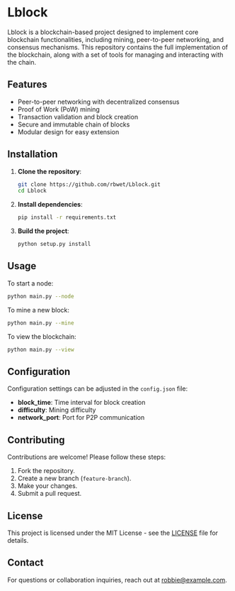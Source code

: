 # Lblock

Lblock is a blockchain-based project designed to implement core blockchain functionalities, including mining, peer-to-peer networking, and consensus mechanisms. This repository contains the full implementation of the blockchain, along with a set of tools for managing and interacting with the chain.

## Features

* Peer-to-peer networking with decentralized consensus
* Proof of Work (PoW) mining
* Transaction validation and block creation
* Secure and immutable chain of blocks
* Modular design for easy extension

## Installation

1. **Clone the repository**:

   ```bash
   git clone https://github.com/rbwet/Lblock.git
   cd Lblock
   ```

2. **Install dependencies**:

   ```bash
   pip install -r requirements.txt
   ```

3. **Build the project**:

   ```bash
   python setup.py install
   ```

## Usage

To start a node:

```bash
python main.py --node
```

To mine a new block:

```bash
python main.py --mine
```

To view the blockchain:

```bash
python main.py --view
```

## Configuration

Configuration settings can be adjusted in the `config.json` file:

* **block\_time**: Time interval for block creation
* **difficulty**: Mining difficulty
* **network\_port**: Port for P2P communication

## Contributing

Contributions are welcome! Please follow these steps:

1. Fork the repository.
2. Create a new branch (`feature-branch`).
3. Make your changes.
4. Submit a pull request.

## License

This project is licensed under the MIT License - see the [LICENSE](LICENSE) file for details.

## Contact

For questions or collaboration inquiries, reach out at [robbie@example.com](mailto:robbie@example.com).
